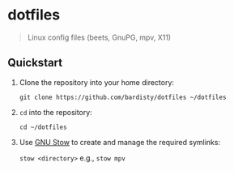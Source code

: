 # dotfiles

> Linux config files (beets, GnuPG, mpv, X11)

## Quickstart

1. Clone the repository into your home directory:

   `git clone https://github.com/bardisty/dotfiles ~/dotfiles`

2. `cd` into the repository:

   `cd ~/dotfiles`

3. Use [GNU Stow](https://www.gnu.org/software/stow/) to create and manage
   the required symlinks:

   `stow <directory>` e.g., `stow mpv`
